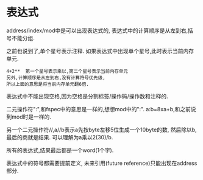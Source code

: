 # 表达式

address/index/mod中是可以出现表达式的,
表达式中的计算顺序是从左到右,括号不能分组.

之前也说到了,单个星号表示注释.
如果表达式中出现单个星号,此时表示当前内存单元.

    4+2**  第一个星号表示乘以,第二个星号表示当前内存单元
    另外,计算顺序是从左到右,没有计算符号优先级,
    所以上面的意思是将当前内存单元翻6倍.

表达式中不能出现空格,因为空格是分割标签/操作码/操作数和注释的.

二元操作符":",和fspec中的意思是一样的,想想mod中的":".
a:b=8xa+b,和之前说到mod时是一样的.

另一个二元操作符//,a//b表示a先按byte左移5位生成一个10byte的数,
然后除以b,最后的商就是结果.
可以理解为a乘以2(30)/b.

所有的表达式,结果最后都是一个word(1个字).

表达式中的符号都需要提前定义,
未来引用(future reference)只能出现在address部分.
